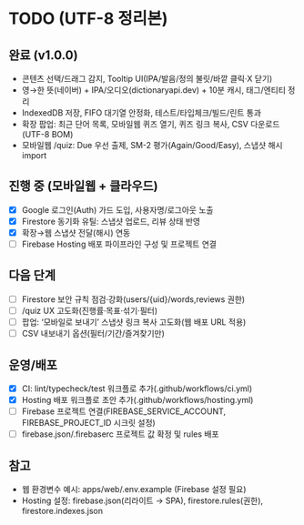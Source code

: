 ﻿# TODO (UTF-8 정리본)

## 완료 (v1.0.0)
- 콘텐츠 선택/드래그 감지, Tooltip UI(IPA/발음/정의 불릿/바깥 클릭·X 닫기)
- 영→한 뜻(네이버) + IPA/오디오(dictionaryapi.dev) + 10분 캐시, 태그/엔티티 정리
- IndexedDB 저장, FIFO 대기열 안정화, 테스트/타입체크/빌드/린트 통과
- 확장 팝업: 최근 단어 목록, 모바일웹 퀴즈 열기, 퀴즈 링크 복사, CSV 다운로드(UTF-8 BOM)
- 모바일웹 /quiz: Due 우선 출제, SM-2 평가(Again/Good/Easy), 스냅샷 해시 import

## 진행 중 (모바일웹 + 클라우드)
- [x] Google 로그인(Auth) 가드 도입, 사용자명/로그아웃 노출
- [x] Firestore 동기화 유틸: 스냅샷 업로드, 리뷰 상태 반영
- [x] 확장→웹 스냅샷 전달(해시) 연동
- [ ] Firebase Hosting 배포 파이프라인 구성 및 프로젝트 연결

## 다음 단계
- [ ] Firestore 보안 규칙 점검·강화(users/{uid}/words,reviews 권한)
- [ ] /quiz UX 고도화(진행률·목표·섞기·필터)
- [ ] 팝업: ‘모바일로 보내기’ 스냅샷 링크 복사 고도화(웹 배포 URL 적용)
- [ ] CSV 내보내기 옵션(필터/기간/즐겨찾기만)

## 운영/배포
- [x] CI: lint/typecheck/test 워크플로 추가(.github/workflows/ci.yml)
- [x] Hosting 배포 워크플로 초안 추가(.github/workflows/hosting.yml)
- [ ] Firebase 프로젝트 연결(FIREBASE_SERVICE_ACCOUNT, FIREBASE_PROJECT_ID 시크릿 설정)
- [ ] firebase.json/.firebaserc 프로젝트 값 확정 및 rules 배포

## 참고
- 웹 환경변수 예시: apps/web/.env.example (Firebase 설정 필요)
- Hosting 설정: firebase.json(리라이트 → SPA), firestore.rules(권한), firestore.indexes.json
